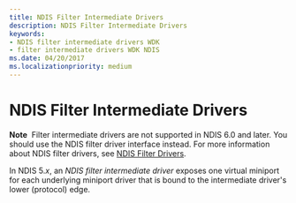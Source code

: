 ```yaml
---
title: NDIS Filter Intermediate Drivers
description: NDIS Filter Intermediate Drivers
keywords:
- NDIS filter intermediate drivers WDK
- filter intermediate drivers WDK NDIS
ms.date: 04/20/2017
ms.localizationpriority: medium
---
```


# NDIS Filter Intermediate Drivers





**Note**  Filter intermediate drivers are not supported in NDIS 6.0 and later. You should use the NDIS filter driver interface instead. For more information about NDIS filter drivers, see [NDIS Filter Drivers](ndis-filter-drivers.md).

 

In NDIS 5.*x*, an *NDIS filter intermediate driver* exposes one virtual miniport for each underlying miniport driver that is bound to the intermediate driver's lower (protocol) edge.

 

 





